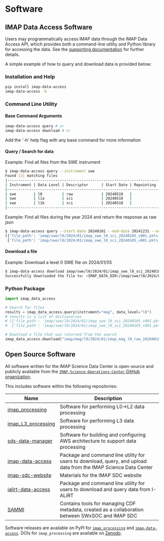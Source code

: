 # Software

## IMAP Data Access Software

Users may programmatically access IMAP data through the IMAP Data Access API, which provides both a command-line utility
and Python library for accessing the data.  See the
[supporting documentation](https://github.com/IMAP-Science-Operations-Center/imap-data-access/blob/main/README.md) for
further details.

A simple example of how to query and download data is provided below:

### Installation and Help

```bash
pip install imap-data-access
imap-data-access -h
```

### Command Line Utility

#### Base Command Arguments

```bash
imap-data-access query # or
imap-data-access download # or
```

Add the '-h' help flag with any base command for more information

#### Query / Search for data

Example: Find all files from the SWE instrument

```bash
$ imap-data-access query --instrument swe
Found [3] matching files
|-----------------------------------------------------------------------------------------------------------------------------------|
| Instrument | Data Level | Descriptor      | Start Date | Repointing | Version | Filename                                          |
|-----------------------------------------------------------------------------------------------------------------------------------|
| swe        | l0         | raw             | 20240510   |            | v022    | imap_swe_l0_raw_20240510_v022.pkts                |
| swe        | l1a        | sci             | 20240510   |            | v022    | imap_swe_l1a_sci_20240510_v022.cdf                |
| swe        | l1b        | sci             | 20240510   |            | v022    | imap_swe_l1b_sci_20240510_v022.cdf                |
|-----------------------------------------------------------------------------------------------------------------------------------|
```

Example: Find all files during the year 2024 and return the response as raw json

```bash
$ imap-data-access query --start-date 20240101 --end-date 20241231 --output-format json
[{'file_path': 'imap/swe/l0/2024/01/imap_swe_l0_sci_20240105_v001.pkts', 'instrument': 'swe', 'data_level': 'l0', 'descriptor': 'sci', 'start_date': '20240105', 'version': 'v001', 'extension': 'pkts'},
 {'file_path': 'imap/swe/l0/2024/01/imap_swe_l0_sci_20240105_v001.pkts', 'instrument': 'swe', 'data_level': 'l0', 'descriptor': 'sci', 'start_date': '20240105', 'version': 'v001', 'extension': 'pkts'}]
```

#### Download a file

Example: Download a level 0 SWE file on 2024/01/05

```bash
$ imap-data-access download imap/swe/l0/2024/01/imap_swe_l0_sci_20240105_v001.pkts
Successfully downloaded the file to: <IMAP_DATA_DIR>/imap/swe/l0/2024/01/imap_swe_l0_sci_20240105_v001.pkts
```

### Python Package

```python
import imap_data_access

# Search for files
results = imap_data_access.query(instrument="mag", data_level="l0")
# results is a list of dictionaries
# [{'file_path': 'imap/swe/l0/2024/01/imap_swe_l0_sci_20240105_v001.pkts', 'instrument': 'swe', 'data_level': 'l0', 'descriptor': 'sci', 'start_date': '20240105','version': 'v001', 'extension': 'pkts'},
#  {'file_path': 'imap/swe/l0/2024/01/imap_swe_l0_sci_20240105_v001.pkts', 'instrument': 'swe', 'data_level': 'l0', 'descriptor': 'sci', 'start_date': '20240105', 'version': 'v001', 'extension': 'pkts'}]

# Download a file that was returned from the search
imap_data_access.download("imap/mag/l0/2024/01/imap_mag_l0_raw_202040101_v001.pkts")
```


## Open Source Software

All software written for the IMAP Science Data Center is open-source and publicly available from the
[`IMAP-Science-Operations-Center` GitHub organization](https://github.com/IMAP-Science-Operations-Center).

This includes software within the following repositories:

| Name | Description | 
|---|---| 
| [imap_processing](https://github.com/IMAP-Science-Operations-Center/imap_processing) | Software for performing L0->L2 data processing | 
| [imap_L3_processing](https://github.com/IMAP-Science-Operations-Center/imap_L3_processing) | Software for performing L3 data processing |
| [sds-data-manager](https://github.com/IMAP-Science-Operations-Center/sds-data-manager) | Software for building and configuring AWS architecture to support data processing | 
| [imap-data-access](https://github.com/IMAP-Science-Operations-Center/imap-data-access) | Package and command line utility for users to download, query, and upload data from the IMAP Science Data Center | 
| [imap-sdc-website](https://github.com/IMAP-Science-Operations-Center/imap-sdc-website) | Materials for the IMAP SDC website | 
| [ialirt-data-access](https://github.com/IMAP-Science-Operations-Center/ialirt-data-access) | Package and command line utility for users to download and query data from I-ALiRT | 
| [SAMMI](https://github.com/swxsoc/sammi/) | Contains tools for managing CDF metadata, created as a collaboration between SWxSOC and IMAP SDC |

Software releases are available on PyPI for [`imap_processing`](https://pypi.org/project/imap-processing/) and
[`imap-data-access`](https://pypi.org/project/imap-data-access/).  DOIs for `imap_processing` are available on
[Zenodo](https://zenodo.org/records/14782117).